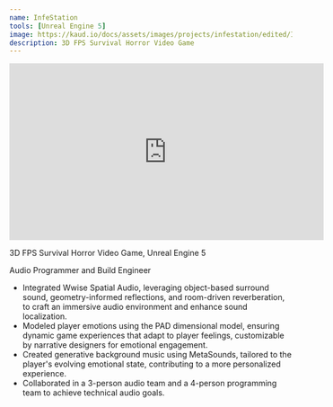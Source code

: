 ```yaml
---
name: InfeStation
tools: [Unreal Engine 5]
image: https://kaud.io/docs/assets/images/projects/infestation/edited/InfeStation_gp_10_edit.png
description: 3D FPS Survival Horror Video Game
---
```


<iframe width="560" height="315" src="https://www.youtube.com/embed/eq-zq8Y37mI" title="YouTube video player" frameborder="0" allow="accelerometer; autoplay; clipboard-write; encrypted-media; gyroscope; picture-in-picture; web-share" referrerpolicy="strict-origin-when-cross-origin" allowfullscreen></iframe>

3D FPS Survival Horror Video Game, Unreal Engine 5

Audio Programmer and Build Engineer

- Integrated Wwise Spatial Audio, leveraging object-based surround sound, geometry-informed reflections, and room-driven reverberation, to craft an immersive audio environment and enhance sound localization.
- Modeled player emotions using the PAD dimensional model, ensuring dynamic game experiences that adapt to player feelings, customizable by narrative designers for emotional engagement.
- Created generative background music using MetaSounds, tailored to the player's evolving emotional state, contributing to a more personalized experience.
- Collaborated in a 3-person audio team and a 4-person programming team to achieve technical audio goals.
